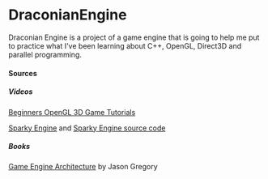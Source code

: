 # DraconianEngine
Draconian Engine is a project of a game engine that is going to help me put to practice what I've been learning about
C++, OpenGL, Direct3D and parallel programming.


#### Sources
##### Videos
[Beginners OpenGL 3D Game Tutorials](https://www.youtube.com/watch?v=VS8wlS9hF8E&index=1&list=PLRIWtICgwaX0u7Rf9zkZhLoLuZVfUksDP)

[Sparky Engine](https://www.youtube.com/watch?v=vWU8EltWTfM&index=1&list=PLlrATfBNZ98fqE45g3jZA_hLGUrD4bo6_) and [Sparky Engine source code](https://github.com/TheCherno/Sparky)


##### Books
[Game Engine Architecture](http://www.amazon.com/Game-Engine-Architecture-Jason-Gregory/dp/1568814135) by Jason Gregory 
